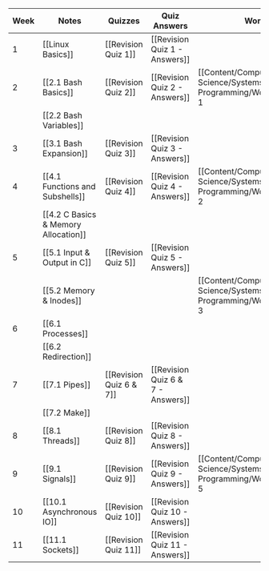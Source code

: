 | Week | Notes                                | Quizzes                 | Quiz Answers                      | Workshops                                                           | Revision     |     |
| ---- | ------------------------------------ | ----------------------- | --------------------------------- | ------------------------------------------------------------------- | ------------ | --- |
| 1    | [[Linux Basics]]                 | [[Revision Quiz 1]]     | [[Revision Quiz 1 - Answers]]     |                                                                     |              |     |
| 2    | [[2.1 Bash Basics]]                  | [[Revision Quiz 2]]     | [[Revision Quiz 2 - Answers]]     | [[Content/Computer Science/Systems Programming/Workshops/Workshop 1 | Workshop 1]] |     |
|      | [[2.2 Bash Variables]]               |                         |                                   |                                                                     |              |     |
| 3    | [[3.1 Bash Expansion]]               | [[Revision Quiz 3]]     | [[Revision Quiz 3 - Answers]]     |                                                                     |              |     |
| 4    | [[4.1 Functions and Subshells]]      | [[Revision Quiz 4]]     | [[Revision Quiz 4 - Answers]]     | [[Content/Computer Science/Systems Programming/Workshops/Workshop 2 | Workshop 2]] |     |
|      | [[4.2 C Basics & Memory Allocation]] |                         |                                   |                                                                     |              |     |
| 5    | [[5.1 Input & Output in C]]          | [[Revision Quiz 5]]     | [[Revision Quiz 5 - Answers]]     |                                                                     |              |     |
|      | [[5.2 Memory & Inodes]]              |                         |                                   | [[Content/Computer Science/Systems Programming/Workshops/Workshop 3 | Workshop 3]] |     |
| 6    | [[6.1 Processes]]                    |                         |                                   |                                                                     |              |     |
|      | [[6.2 Redirection]]                  |                         |                                   |                                                                     |              |     |
| 7    | [[7.1 Pipes]]                        | [[Revision Quiz 6 & 7]] | [[Revision Quiz 6 & 7 - Answers]] |                                                                     |              |     |
|      | [[7.2 Make]]                         |                         |                                   |                                                                     |              |     |
| 8    | [[8.1 Threads]]                      | [[Revision Quiz 8]]     | [[Revision Quiz 8 - Answers]]     |                                                                     |              |     |
| 9    | [[9.1 Signals]]                      | [[Revision Quiz 9]]     | [[Revision Quiz 9 - Answers]]     | [[Content/Computer Science/Systems Programming/Workshops/Workshop 5 | Workshop 5]] |     |
| 10   | [[10.1 Asynchronous IO]]             | [[Revision Quiz 10]]    | [[Revision Quiz 10 - Answers]]    |                                                                     |              |     |
| 11   | [[11.1 Sockets]]                     | [[Revision Quiz 11]]    | [[Revision Quiz 11 - Answers]]    |                                                                     |              |     |
